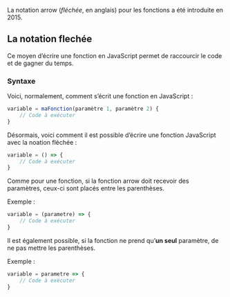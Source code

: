 La notation arrow (*fléchée*, en anglais) pour les fonctions a été introduite en 2015.

## La notation flechée

Ce moyen d’écrire une fonction en JavaScript permet de raccourcir le code et de gagner du temps. 

### Syntaxe

Voici, normalement, comment s’écrit une fonction en JavaScript :

```js
variable = maFonction(paramètre 1, paramètre 2) {
    // Code à exécuter
}
```

Désormais, voici comment il est possible d’écrire une fonction JavaScript avec la noation fléchée :

```js
variable = () => {
    // Code à exécuter
}
```

Comme pour une fonction, si la fonction arrow doit recevoir des paramètres, ceux-ci sont placés entre les parenthèses.

Exemple :

```js
variable = (parametre) => {
    // Code à exécuter
}
```

Il est également possible, si la fonction ne prend qu’**un seul** paramètre, de ne pas mettre les parenthèses. 

Exemple :

```js
variable = parametre => {
	// Code à exécuter
}
```